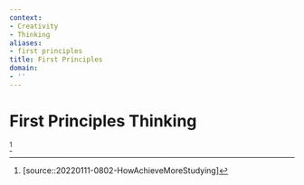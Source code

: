 ```yaml
---
context:
- Creativity
- Thinking
aliases:
- first principles
title: First Principles
domain:
- ''
---
```


# First Principles Thinking

[^1]

[^1]: [source::20220111-0802-HowAchieveMoreStudying]
